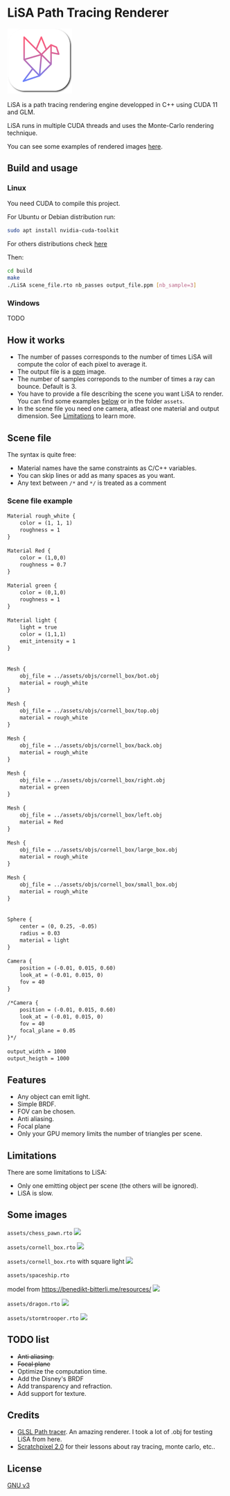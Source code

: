 # LiSA Path Tracing Renderer

![](images/icon150x150.png)

LiSA is a path tracing rendering engine developped in C++ using CUDA 11 and GLM.

LiSA runs in multiple CUDA threads and uses the Monte-Carlo rendering technique.

You can see some examples of rendered images [here](#Some-images).

## Build and usage

### Linux
You need CUDA to compile this project.

For Ubuntu or Debian distribution run: 
```bash
sudo apt install nvidia-cuda-toolkit
```
For others distributions check [here](https://docs.nvidia.com/cuda/cuda-installation-guide-linux/index.html)

Then:
```bash
cd build
make
./LiSA scene_file.rto nb_passes output_file.ppm [nb_sample=3]
```

### Windows
TODO

## How it works
- The number of passes corresponds to the number of times LiSA will compute the color of each pixel to average it.
- The output file is a [ppm](https://fr.wikipedia.org/wiki/Portable_pixmap) image.
- The number of samples correponds to the number of times a ray can bounce. Default is 3.
- You have to provide a file describing the scene you want LiSA to render. You can find some examples [below](#Scene-file-example) or in the folder ````assets````.
- In the scene file you need one camera, atleast one material and output dimension. See [Limitations](#Limitations) to learn more.

## Scene file
The syntax is quite free: 
- Material names have the same constraints as C/C++ variables.
- You can skip lines or add as many spaces as you want.
- Any text between ```/*``` and ```*/``` is treated as a comment

### Scene file example
````
Material rough_white {
    color = (1, 1, 1)
    roughness = 1
}

Material Red {
    color = (1,0,0)
    roughness = 0.7
}

Material green {
    color = (0,1,0)
    roughness = 1
}

Material light {
    light = true
    color = (1,1,1)
    emit_intensity = 1
}


Mesh {
    obj_file = ../assets/objs/cornell_box/bot.obj
    material = rough_white
}

Mesh {
    obj_file = ../assets/objs/cornell_box/top.obj
    material = rough_white
}

Mesh {
    obj_file = ../assets/objs/cornell_box/back.obj
    material = rough_white
}

Mesh {
    obj_file = ../assets/objs/cornell_box/right.obj
    material = green
}

Mesh {
    obj_file = ../assets/objs/cornell_box/left.obj
    material = Red
}

Mesh {
    obj_file = ../assets/objs/cornell_box/large_box.obj
    material = rough_white
}

Mesh {
    obj_file = ../assets/objs/cornell_box/small_box.obj
    material = rough_white
}


Sphere {
    center = (0, 0.25, -0.05)
    radius = 0.03
    material = light
}

Camera {
    position = (-0.01, 0.015, 0.60)
    look_at = (-0.01, 0.015, 0)
    fov = 40
}

/*Camera {
    position = (-0.01, 0.015, 0.60)
    look_at = (-0.01, 0.015, 0)
    fov = 40
    focal_plane = 0.05
}*/

output_width = 1000
output_heigth = 1000
````

## Features
- Any object can emit light.
- Simple BRDF.
- FOV can be chosen.
- Anti aliasing.
- Focal plane
- Only your GPU memory limits the number of triangles per scene.

## Limitations
There are some limitations to LiSA:
- Only one emitting object per scene (the others will be ignored).
- LiSA is slow.

## Some images
````assets/chess_pawn.rto````
![](images/results_images/chess/result.png)

````assets/cornell_box.rto````
![](images/results_images/cornell_box/result1.png)

````assets/cornell_box.rto```` with square light
![](images/results_images/cornell_box/result2.png)

````assets/spaceship.rto````

model from https://benedikt-bitterli.me/resources/
![](images/results_images/spaceship/result.png)

````assets/dragon.rto````
![](images/results_images/dragon/result.png)

````assets/stormtrooper.rto````
![](images/results_images/stormtrooper/result1.png)


## TODO list
- ~~Anti aliasing.~~
- ~~Focal plane~~
- Optimize the computation time.
- Add the Disney's BRDF
- Add transparency and refraction.
- Add support for texture.

## Credits
- [GLSL Path tracer](https://github.com/knightcrawler25/GLSL-PathTracer). An amazing renderer. I took a lot of .obj for testing LiSA from here. 
- [Scratchpixel 2.0](https://www.scratchapixel.com/) for their lessons about ray tracing, monte carlo, etc..
## License
[GNU v3](https://choosealicense.com/licenses/gpl-3.0/)
